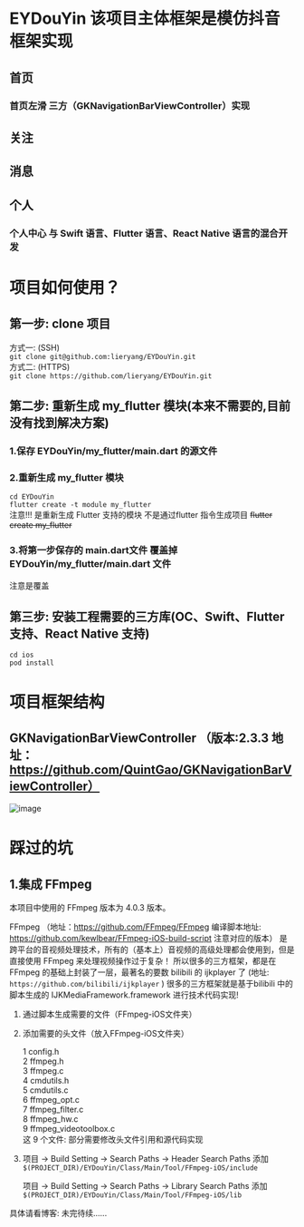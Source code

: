EYDouYin 该项目主体框架是模仿抖音框架实现   
=======================   

## 首页
### 首页左滑 三方（GKNavigationBarViewController）实现
## 关注
## 消息
## 个人
### 个人中心 与 Swift 语言、Flutter 语言、React Native 语言的混合开发
   
# 项目如何使用？
   
## 第一步: clone 项目
   
方式一: (SSH)   
```git clone git@github.com:lieryang/EYDouYin.git```   
方式二: (HTTPS)    
```git clone https://github.com/lieryang/EYDouYin.git```   

## 第二步: 重新生成 my_flutter 模块(本来不需要的,目前没有找到解决方案)   

### 1.保存 EYDouYin/my_flutter/main.dart 的源文件

### 2.重新生成 my_flutter 模块   
```cd EYDouYin```   
```flutter create -t module my_flutter```   
注意!!! 是重新生成 Flutter 支持的模块 不是通过flutter 指令生成项目  ~~flutter create my_flutter~~   
   
### 3.将第一步保存的 main.dart文件 覆盖掉 EYDouYin/my_flutter/main.dart 文件   
注意是覆盖   
   
## 第三步: 安装工程需要的三方库(OC、Swift、Flutter 支持、React Native 支持)   
   
```cd ios```   
```pod install```   

# 项目框架结构
  
## GKNavigationBarViewController （版本:2.3.3 地址： https://github.com/QuintGao/GKNavigationBarViewController）
  ![image](https://github.com/lieryang/EYDouYin/blob/master/image/GKNavigationBarViewController.png)
  
  
  
# 踩过的坑
## 1.集成 FFmpeg
本项目中使用的 FFmpeg 版本为 4.0.3 版本。  

FFmpeg （地址：https://github.com/FFmpeg/FFmpeg  编译脚本地址: https://github.com/kewlbear/FFmpeg-iOS-build-script 注意对应的版本） 是跨平台的音视频处理技术，所有的（基本上）音视频的高级处理都会使用到，但是直接使用 FFmpeg 来处理视频操作过于复杂！
所以很多的三方框架，都是在 FFmpeg 的基础上封装了一层，最著名的要数 bilibili 的 ijkplayer 了 (地址:  ```https://github.com/bilibili/ijkplayer``` ) 
很多的三方框架就是基于bilibili 中的脚本生成的 IJKMediaFramework.framework 进行技术代码实现!   
  
1. 通过脚本生成需要的文件（FFmpeg-iOS文件夹）   

2. 添加需要的头文件（放入FFmpeg-iOS文件夹）   

   1 config.h   
   2 ffmpeg.h   
   3 ffmpeg.c   
   4 cmdutils.h   
   5 cmdutils.c   
   6 ffmpeg_opt.c   
   7 ffmpeg_filter.c   
   8 ffmpeg_hw.c   
   9 ffmpeg_videotoolbox.c   
   这 9 个文件: 部分需要修改头文件引用和源代码实现    
   
3. 项目 -> Build Setting -> Search Paths -> Header Search Paths   添加  ```$(PROJECT_DIR)/EYDouYin/Class/Main/Tool/FFmpeg-iOS/include```    

   项目 -> Build Setting -> Search Paths -> Library Search Paths   添加  ```$(PROJECT_DIR)/EYDouYin/Class/Main/Tool/FFmpeg-iOS/lib```   
   
  具体请看博客:  未完待续......

